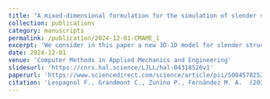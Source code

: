 ```yaml
---
title: "A mixed-dimensional formulation for the simulation of slender structures immersed in an incompressible flow"
collection: publications
category: manuscripts
permalink: /publication/2024-12-01-CMAME_1
excerpt: 'We consider in this paper a new 3D-1D model for slender structures immersed in an incompressible flow.'
date: 2024-12-01
venue: 'Computer Methods in Applied Mechanics and Engineering'
slidesurl: 'https://cnrs.hal.science/LJLL/hal-04318526v1'
paperurl: 'https://www.sciencedirect.com/science/article/pii/S0045782524005711?casa_token=_xyCnN4VjTMAAAAA:IlDUhtZgVzJrEc7UH1G9VPBc6GqAvi34gWW5ZHDQ2hRU1NQ7RfImoBLlLUopOx6WE3ZVk_PgBO0'
citation: 'Lespagnol F., Grandmont C., Zunino P., Fernández M. A.  (2024). &quot; A mixed-dimensional formulation for the simulation of slender structures immersed in an incompressible flow.&quot; <i> Computer Methods in Applied Mechanics and Engineering </i>.'
---
```

